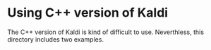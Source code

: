# Using C++ version of Kaldi

The C++ version of Kaldi is kind of difficult to use.  Neverthless,
this directory includes two examples.

